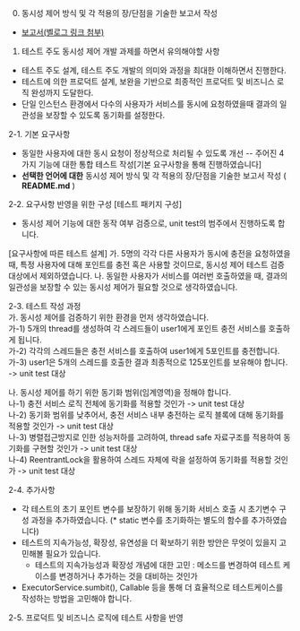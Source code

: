0. 동시성 제어 방식 및 각 적용의 장/단점을 기술한 보고서 작성
- [보고서(벨로그 링크 첨부)](https://velog.io/@gyrbs22/%EA%B0%9C%EB%B0%9C%EC%A7%80%EC%8B%9D-%EB%8F%99%EC%9D%BC-%EC%82%AC%EC%9A%A9%EC%9E%90-%EB%8F%99%EC%9D%BC-%EC%84%9C%EB%B9%84%EC%8A%A4-%ED%98%B8%EC%B6%9C%EC%97%90-%EB%8C%80%ED%95%9C-%EB%8F%99%EC%8B%9C%EC%84%B1-%EC%A0%9C%EC%96%B4-%EB%B0%A9%EB%B2%95%EB%93%A4%EB%A9%80%ED%8B%B0%EC%8A%A4%EB%A0%88%EB%93%9C-%EC%A0%9C%EC%96%B4)

1. 테스트 주도 동시성 제어 개발 과제를 하면서 유의해야할 사항
- 테스트 주도 설계, 테스트 주도 개발의 의미와 과정을 최대한 이해하면서 진행한다.
- 테스트에 의한 프로덕트 설계, 보완을 기반으로 최종적인 프로덕트 및 비즈니스 로직 완성까지 도달한다.
- 단일 인스턴스 환경에서 다수의 사용자가 서비스를 동시에 요청하였을때 결과의 일관성을 보장할 수 있도록 동기화를 설정한다.

2-1. 기본 요구사항
- 동일한 사용자에 대한 동시 요청이 정상적으로 처리될 수 있도록 개선
-- 주어진 4가지 기능에 대한 통합 테스트 작성[기본 요구사항을 통해 진행하였습니다]
- **선택한 언어에 대한** 동시성 제어 방식 및 각 적용의 장/단점을 기술한 보고서 작성 ( **README.md** )

2-2. 요구사항 반영을 위한 구성
[테스트 패키지 구성]
 - 동시성 제어 기능에 대한 동작 여부 검증으로, unit test의 범주에서 진행하도록 합니다.
 
[요구사항에 따른 테스트 설계]
 가. 5명의 각각 다른 사용자가 동시에 충전을 요청하였을 때, 특정 사용자에 대해 포인트를 충전 혹은 사용할 것이므로, 동시성 제어 테스트 검증 대상에서 제외하였습니다.
 나. 동일한 사용자가 서비스를 여러번 호출하였을 때, 결과의 일관성을 보장할 수 있는 동시성 제어가 필요할 것으로 생각하였습니다.
 
2-3. 테스트 작성 과정
 <br/>가. 동시성 제어를 검증하기 위한 환경을 먼저 생각하였습니다.
 <br/>가-1) 5개의 thread를 생성하여 각 스레드들이 user1에게 포인트 충전 서비스를 호출하게 됩니다.
 <br/>가-2) 각각의 스레드들은 충전 서비스를 호출하여 user1에게 5포인트를 충전합니다.
 <br/>가-3) user1은 5개의 스레드를 호출한 결과 최종적으로 125포인트를 보유해야 합니다. -> unit test 대상
 
 나. 동시성 제어를 하기 위한 동기화 범위(임계영역)을 정해야 합니다.
 <br/>나-1) 충전 서비스 로직 전체에 동기화를 적용할 것인가 -> unit test 대상
 <br/>나-2) 동기화 범위를 낮추어서, 충전 서비스 내부 충전하는 로직 블록에 대해 동기화를 적용할 것인가 -> unit test 대상
 <br/>나-3) 병렬접근방지로 인한 성능저하를 고려하여, thread safe 자료구조를 적용하여 동기화를 구현할 것인가 -> unit test 대상
 <br/>나-4) ReentrantLock을 활용하여 스레드 자체에 락을 설정하여 동기화를 적용할 것인가 -> unit test 대상

2-4. 추가사항
 - 각 테스트의 초기 포인트 변수를 보장하기 위해 동기화 서비스 호출 시 초기변수 구성 과정을 추가하였습니다.
   (* static 변수를 초기화하는 별도의 함수를 추가하였습니다)
 - 테스트의 지속가능성, 확장성, 유연성을 더 확보하기 위한 방안은 무엇이 있을지 고민해볼 필요가 있습니다.
   - 테스트의 지속가능성과 확장성 개념에 대한 고민 : 메소드를 변경하여 테스트 케이스를 변경하거나 추가하는 것을 대비하는 것인가
 - ExecutorService.sumbit(), Callable 등을 통해 더 효율적으로 테스트케이스를 작성하는 방법을 고민해야 합니다.	
 
2-5. 프로덕트 및 비즈니스 로직에 테스트 사항을 반영